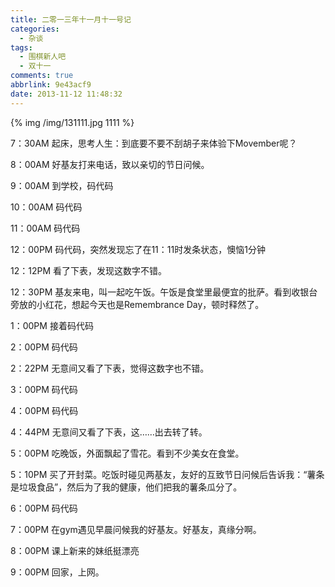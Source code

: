 ```yaml
---
title: 二零一三年十一月十一号记
categories:
  - 杂谈
tags:
  - 围棋新人吧
  - 双十一
comments: true
abbrlink: 9e43acf9
date: 2013-11-12 11:48:32
---
```


{% img /img/131111.jpg 1111 %}

7：30AM 起床，思考人生：到底要不要不刮胡子来体验下Movember呢？

8：00AM 好基友打来电话，致以亲切的节日问候。

9：00AM 到学校，码代码

10：00AM 码代码

11：00AM 码代码

12：00PM 码代码，突然发现忘了在11：11时发条状态，懊恼1分钟

12：12PM 看了下表，发现这数字不错。

12：30PM 基友来电，叫一起吃午饭。午饭是食堂里最便宜的批萨。看到收银台旁放的小红花，想起今天也是Remembrance Day，顿时释然了。

1：00PM 接着码代码

2：00PM 码代码

2：22PM 无意间又看了下表，觉得这数字也不错。

3：00PM 码代码

4：00PM 码代码

4：44PM 无意间又看了下表，这……出去转了转。

5：00PM 吃晚饭，外面飘起了雪花。看到不少美女在食堂。

5：10PM 买了开封菜。吃饭时碰见两基友，友好的互致节日问候后告诉我：“薯条是垃圾食品”，然后为了我的健康，他们把我的薯条瓜分了。

6：00PM 码代码

7：00PM 在gym遇见早晨问候我的好基友。好基友，真缘分啊。

8：00PM 课上新来的妹纸挺漂亮

9：00PM 回家，上网。
